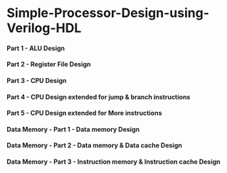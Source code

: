 # Simple-Processor-Design-using-Verilog-HDL

####  Part 1 - ALU Design
####  Part 2 - Register File Design
####  Part 3 - CPU Design
####  Part 4 - CPU Design extended for jump & branch instructions
####  Part 5 - CPU Design extended for More instructions
####  Data Memory - Part 1 - Data memory Design
####  Data Memory - Part 2 - Data memory & Data cache Design
####  Data Memory - Part 3 - Instruction memory & Instruction cache Design
